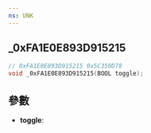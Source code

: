 ```yaml
---
ns: UNK
---
```

## _0xFA1E0E893D915215

```c
// 0xFA1E0E893D915215 0x5C350D78
void _0xFA1E0E893D915215(BOOL toggle);
```


## 參數
* **toggle**: 


